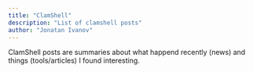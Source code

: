 ```yaml
---
title: "ClamShell"
description: "List of clamshell posts"
author: "Jonatan Ivanov"
---
```


ClamShell posts are summaries about what happend recently (news) and things (tools/articles) I found interesting.
